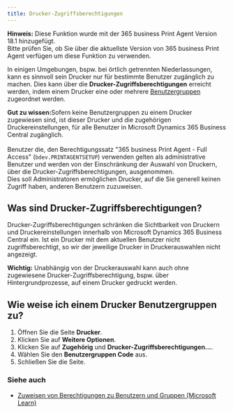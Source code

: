 ```yaml
---
title: Drucker-Zugriffsberechtigungen
---
```


<div class="alert alert-info">
    <i class="fa-duotone fa-thin fa-lightbulb fa-lg" style="--fa-secondary-color: #00b7c3; --fa-primary-color: #111111;"></i> <strong>Hinweis:</strong> Diese Funktion wurde mit der 365 business Print Agent Version 18.1 hinzugefügt.<br>Bitte prüfen Sie, ob Sie über die aktuellste Version von 365 business Print Agent verfügen um diese Funktion zu verwenden.
</div>

In einigen Umgebungen, bspw. bei örtlich getrennten Niederlassungen, kann es sinnvoll sein Drucker nur für bestimmte Benutzer zugänglich zu machen. Dies kann über die **Drucker-Zugriffsberechtigungen** erreicht werden, indem einem Drucker eine oder mehrere [Benutzergruppen](https://learn.microsoft.com/de-DE/dynamics365/business-central/ui-define-granular-permissions) zugeordnet werden.

<div class="alert alert-notice">
    <i class="fa-light fa-hand-point-up fa-lg" style="--fa-secondary-color: #FF0000; --fa-primary-color: #111111; --fa-secondary-opacity: 0.7"></i> <strong>Gut zu wissen:</strong>Sofern keine Benutzergruppen zu einem Drucker zugewiesen sind, ist dieser Drucker und die zugehörigen Druckereinstellungen, für alle Benutzer in Microsoft Dynamics 365 Business Central zugänglich.<br>
    <br>
    Benutzer die, den Berechtigungssatz "365 business Print Agent - Full Access" (<code>bdev.PRINTAGENTSETUP</code>) verwenden gelten als administrative Benutzer und werden von der Einschränkung der Auswahl von Druckern, über die Drucker-Zugriffsberechtigungen, ausgenommen.<br>
    Dies soll Administratoren ermöglichen Drucker, auf die Sie generell keinen Zugriff haben, anderen Benutzern zuzuweisen.
</div>

## Was sind Drucker-Zugriffsberechtigungen?

Drucker-Zugriffsberechtigungen schränken die Sichtbarkeit von Druckern und Druckereinstellungen innerhalb von Microsoft Dynamics 365 Business Central ein. Ist ein Drucker mit dem aktuellen Benutzer nicht zugriffsberechtigt, so wir der jeweilige Drucker in Druckerauswahlen nicht angezeigt.

<div class="alert alert-info">
    <i class="fa-duotone fa-thin fa-lightbulb fa-lg" style="--fa-secondary-color: #00b7c3; --fa-primary-color: #111111;"></i> <strong>Wichtig:</strong> Unabhängig von der Druckerauswahl kann auch ohne zugewiesene Drucker-Zugriffsberechtigung, bspw. über Hintergrundprozesse, auf einem Drucker gedruckt werden.
</div>

## Wie weise ich einem Drucker Benutzergruppen zu?

 1. Öffnen Sie die Seite **Drucker**.
 2. Klicken Sie auf **Weitere Optionen**.
 3. Klicken Sie auf **Zugehörig** und **Drucker-Zugriffsberechtigungen...**.
 4. Wählen Sie den **Benutzergruppen Code** aus.
 5. Schließen Sie die Seite.

### Siehe auch

 - [Zuweisen von Berechtigungen zu Benutzern und Gruppen (Microsoft Learn)](https://learn.microsoft.com/de-DE/dynamics365/business-central/ui-define-granular-permissions)